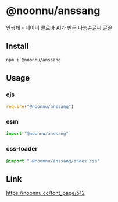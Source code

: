 # @noonnu/anssang
안쌍체 - 네이버 클로바 AI가 만든 나눔손글씨 글꼴

## Install
```sh
npm i @noonnu/anssang
```
## Usage
### cjs
```js
require("@noonnu/anssang")
```
### esm
```js
import "@noonnu/anssang"
```
### css-loader
```css
@import "~@noonnu/anssang/index.css"
```

## Link
https://noonnu.cc/font_page/512